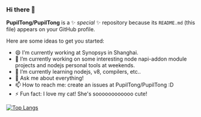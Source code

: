 ### Hi there 👋

**PupilTong/PupilTong** is a ✨ _special_ ✨ repository because its `README.md` (this file) appears on your GitHub profile.

Here are some ideas to get you started:

- 😄 I’m currently working at Synopsys in Shanghai.
- 🔭 I’m currently working on some interesting node napi-addon module projects and nodejs personal tools at weekends.
- 🌱 I’m currently learning nodejs, v8, compilers, etc..
- 💬 Ask me about everything!
- 📫 How to reach me: create an issues at PupilTong/PupilTong :D
- ⚡ Fun fact: I love my cat! She's soooooooooooo cute!

[![Top Langs](https://github-readme-stats.vercel.app/api/top-langs/?username=PupilTong&exclude_repo=CS611FinalProject-Bank,CS611,DSPHomework_WPF,EC601_01)](https://github.com/anuraghazra/github-readme-stats)
